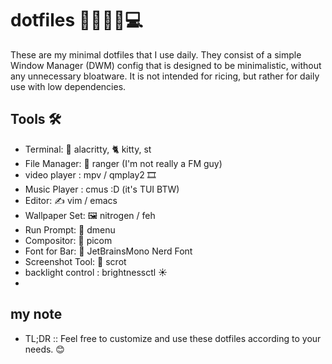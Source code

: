 # dotfiles 👨🏻‍💻🌟💻
These are my minimal dotfiles that I use daily. They consist of a simple Window Manager (DWM) config that is designed to be minimalistic, without any unnecessary bloatware. It is not intended for ricing, but rather for daily use with low dependencies.

## Tools 🛠️

- Terminal: 🏢 alacritty, 🐈 kitty, st
- File Manager: 📁 ranger (I'm not really a FM guy)
- video player : mpv / qmplay2 🎞️
- Music Player : cmus :D (it's TUI BTW)
- Editor: ✍️ vim / emacs
- Wallpaper Set: 🖼️ nitrogen / feh
- Run Prompt: 🚀 dmenu
- Compositor: 🎨 picom
- Font for Bar: 💼 JetBrainsMono Nerd Font
- Screenshot Tool: 📸 scrot
- backlight control : brightnessctl ☀️
- 
## my note
- TL;DR :: Feel free to customize and use these dotfiles according to your needs. 😊
